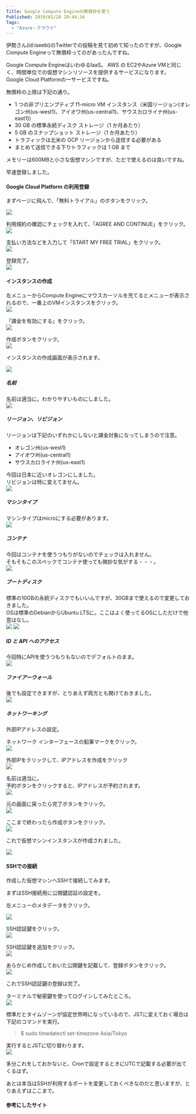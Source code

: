 ```yaml
---
Title: Google Compute Engineの無償枠を使う
Published: 2019/01/28 20:44:34
Tags:
  - "Azure・クラウド"
---
```

伊勢さん(id:iseebi)のTwitterでの投稿を見て初めて知ったのですが、Google Compute Engineって無償枠ってのがあったんですね。  

Google Compute EngineはいわゆるIaaS。 AWS の EC2やAzure VMと同じく、時間単位での仮想マシンリソースを提供するサービスになります。  
Google Cloud Platformの一サービスですね。  

無償枠の上限は下記の通り。  

* 1 つの非プリエンプティブ f1-micro VM インスタンス（米国リージョン(オレゴン州(us-west1)、アイオワ州(us-central1)、サウスカロライナ州(us-east1))  
* 30 GB の標準永続ディスク ストレージ（1 か月あたり）  
* 5 GB のスナップショット ストレージ（1 か月あたり）  
* トラフィックは北米の GCP リージョンから送信する必要がある
* まとめて送信できる下りトラフィックは 1 GB まで  

<?# OEmbed "https://cloud.google.com/free/docs/always-free-usage-limits" /?>

メモリーは600MBと小さな仮想マシンですが、ただで使えるのは良いですね。  

早速登録しました。  





#### Google Cloud Platform の利用登録
まずページに飛んで、「無料トライアル」のボタンをクリック。  

![](20190128154954.png)   

利用規約の確認にチェックを入れて、「AGREE AND CONTINUE」をクリック。    
![](20190128155045.png) 

支払い方法などを入力して「START MY FREE TRIAL」をクリック。  
![](20190128155325.png) 

登録完了。  
![](20190128155428.png) 

#### インスタンスの作成

左メニューからCompute Engineにマウスカーソルを充てるとメニューが表示されるので、一番上のVMインスタンスをクリック。  
![](20190128155615.png)   

「課金を有効にする」をクリック。  
![](20190128160015.png) 

作成ボタンをクリック。  
![](20190128160257.png)   

インスタンスの作成画面が表示されます。  

![](20190128160347.png) 

##### 名前  
名前は適当に。わかりやすいものにしました。    
![](20190128160454.png)   

##### リージョン、リビジョン  
リージョンは下記のいずれかにしないと課金対象になってしまうので注意。  
* オレゴン州(us-west1)  
* アイオワ州(us-central1)  
* サウスカロライナ州(us-east1)

今回は日本に近いオレゴンにしました。  
リビジョンは特に変えてません。  
![](20190128160748.png) 

##### マシンタイプ  
マシンタイプはmicroにする必要があります。  
![](20190128160930.png) 

##### コンテナ  
今回はコンテナを使うつもりがないのでチェックは入れません。  
そもそもこのスペックでコンテナ使っても微妙な気がする・・・。   
![](20190128161043.png) 


##### ブートディスク  
標準の10GBの永続ディスクでもいいんですが、30GBまで使えるので変更しておきました。  
OSは標準のDebianからUbuntu LTSに。ここはよく使ってるOSにしただけで他意はなし。  
![](20190128161214.png) 
![](20190128161344.png) 

##### ID と API へのアクセス  
今回特にAPIを使うつもりもないのでデフォルトのまま。  
![](20190128161506.png)   

##### ファイアーウォール  
後でも設定できますが、とりあえず両方とも開けておきました。  
![](20190128161603.png) 

##### ネットワーキング  
外部IPアドレスの設定。  

ネットワーク インターフェースの鉛筆マークをクリック。  
![](20190128161835.png)   

外部IPをクリックして、IPアドレスを作成をクリック   
![](20190128162009.png) 

名前は適当に。  
予約ボタンをクリックすると、IPアドレスが予約されます。  
![](20190128162045.png)   

元の画面に戻ったら完了ボタンをクリック。  
![](20190128162205.png)   

ここまで終わったら作成ボタンをクリック。  
![](20190128162304.png)   

これで仮想マシンインスタンスが作成されました。  

![](20190128162456.png)   

#### SSHでの接続  

作成した仮想マシンへSSHで接続してみます。  

まずはSSH接続用に公開鍵認証の設定を。  

左メニューのメタデータをクリック。  

![](20190128170138.png) 

SSH認証鍵をクリック。  
![](20190128170227.png) 

SSH認証鍵を追加をクリック。  
![](20190128170432.png) 

あらかじめ作成しておいた公開鍵を記載して、登録ボタンをクリック。    
![](20190128170618.png) 

これでSSH認証鍵の登録は完了。  

ターミナルで秘密鍵を使ってログインしてみたところ。  
![](20190128172108.png) 

標準だとタイムゾーンが協定世界時になっているので、JSTに変えておく場合は下記のコマンドを実行。  
> $ sudo timedatectl set-timezone Asia/Tokyo  

実行するとJSTに切り替わります。  
![](20190128172145.png)   

多分これをしておかないと、Cronで設定するときにUTCで記載する必要が出てくるはず。  

あとは本当はSSHが利用するポートを変更しておくべきなのだと思いますが、とりあえずはここまで。  

#### 参考にしたサイト  

<?# OEmbed "https://qiita.com/ndxbn/items/7ef0a96e409a5b5837bd" /?>  
 
<?# OEmbed "https://blog.apar.jp/web/6966/" /?>

